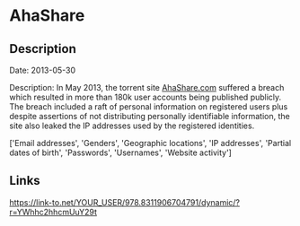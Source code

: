 # AhaShare

## Description

Date: 2013-05-30

Description:
In May 2013, the torrent site <a href="http://www.ahashare.com">AhaShare.com</a> suffered a breach which resulted in more than 180k user accounts being published publicly. The breach included a raft of personal information on registered users plus despite assertions of not distributing personally identifiable information, the site also leaked the IP addresses used by the registered identities.


['Email addresses', 'Genders', 'Geographic locations', 'IP addresses', 'Partial dates of birth', 'Passwords', 'Usernames', 'Website activity']

## Links

https://link-to.net/YOUR_USER/978.8311906704791/dynamic/?r=YWhhc2hhcmUuY29t